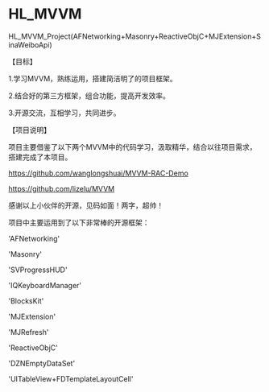 # HL_MVVM
HL_MVVM_Project(AFNetworking+Masonry+ReactiveObjC+MJExtension+SinaWeiboApi)

【目标】

1.学习MVVM，熟练运用，搭建简洁明了的项目框架。

2.结合好的第三方框架，组合功能，提高开发效率。

3.开源交流，互相学习，共同进步。

【项目说明】

项目主要借鉴了以下两个MVVM中的代码学习，汲取精华，结合以往项目需求，搭建完成了本项目。

https://github.com/wanglongshuai/MVVM-RAC-Demo

https://github.com/lizelu/MVVM

感谢以上小伙伴的开源，见码如面！两字，超帅！

项目中主要运用到了以下非常棒的开源框架：

'AFNetworking'

'Masonry'

'SVProgressHUD'

'IQKeyboardManager'

'BlocksKit'

'MJExtension'

'MJRefresh'

'ReactiveObjC'

'DZNEmptyDataSet'

'UITableView+FDTemplateLayoutCell'

